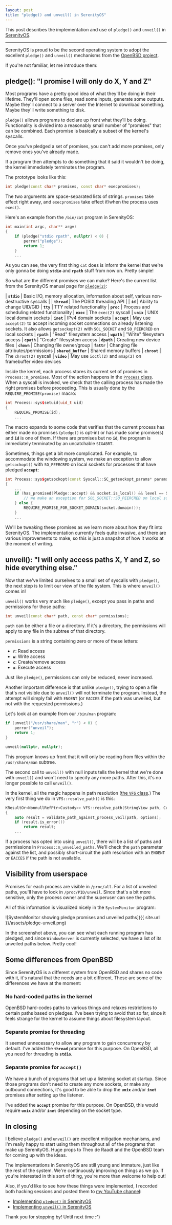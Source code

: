 ```yaml
---
layout: post
title: "pledge() and unveil() in SerenityOS"
---
```


This post describes the implementation and use of `pledge()` and `unveil()` in [SerenityOS](https://github.com/SerenityOS/serenity).

---

SerenityOS is proud to be the second operating system to adopt the excellent `pledge()` and `unveil()` mechanisms from the [OpenBSD project](https://www.openbsd.org/).

If you're not familiar, let me introduce them:

## pledge(): "I promise I will only do X, Y and Z"

Most programs have a pretty good idea of what they'll be doing in their lifetime. They'll open some files, read some inputs, generate some outputs. Maybe they'll connect to a server over the Internet to download something. Maybe they'll write something to disk.

`pledge()` allows programs to declare up front what they'll be doing. Functionality is divided into a reasonably small number of "promises" that can be combined. Each promise is basically a subset of the kernel's syscalls.

Once you've pledged a set of promises, you can't add more promises, only remove ones you've already made.

If a program then attempts to do something that it said it wouldn't be doing, the kernel immediately terminates the program.

The prototype looks like this:

```cpp
int pledge(const char* promises, const char* execpromises);
```

The two arguments are space-separated lists of strings. `promises` take effect right away, and `execpromises` take effect if/when the process uses `exec()`.

Here's an example from the `/bin/cat` program in SerenityOS:

```cpp
int main(int argc, char** argv)
{
    if (pledge("stdio rpath", nullptr) < 0) {
        perror("pledge");
        return 1;
    }
    ...
```

As you can see, the very first thing `cat` does is inform the kernel that we're only gonna be doing **`stdio`** and **`rpath`** stuff from now on. Pretty simple!

So what are the different promises we can make? Here's the current list from the SerenityOS manual page for [`pledge(2)`](https://github.com/SerenityOS/serenity/blob/master/Base/usr/share/man/man2/pledge.md):

| **`stdio`** | Basic I/O, memory allocation, information about self, various non-destructive syscalls |
| **`thread`** | The POSIX threading API |
| **`id`** | Ability to change UID/GID
| **`tty`** | TTY related functionality
| **`proc`** | Process and scheduling related functionality
| **`exec`** | The `exec(2)` syscall
| **`unix`** | UNIX local domain sockets
| **`inet`** | IPv4 domain sockets
| **`accept`** | May use `accept(2)` to accept incoming socket connections on already listening sockets. It also allows `getsockopt(2)` with `SOL_SOCKET` and `SO_PEERCRED` on local sockets
| **`rpath`** | "Read" filesystem access
| **`wpath`** | "Write" filesystem access
| **`cpath`** | "Create" filesystem access
| **`dpath`** | Creating new device files
| **`chown`** | Changing file owner/group
| **`fattr`** | Changing file attributes/permissions
| **`shared_buffer`** | Shared memory buffers
| **`chroot`** | The `chroot(2)` syscall
| **`video`** | May use `ioctl(2)` and `mmap(2)` on framebuffer video devices

Inside the kernel, each process stores its current set of promises in `Process::m_promises`. Most of the action happens in the [`Process` class](https://github.com/SerenityOS/serenity/blob/master/Kernel/Process.cpp). When a syscall is invoked, we check that the calling process has made the right promises before proceeding. This is usually done by the `REQUIRE_PROMISE(promise)` macro:

```cpp
int Process::sys$setuid(uid_t uid)
{
    REQUIRE_PROMISE(id);
    ...
```

The macro expands to some code that verifies that the current process has either made no promises (`pledge()` is opt-in) or has made some promise(s) and **`id`** is one of them. If there are promises but no **`id`**, the program is immediately terminated by an uncatchable `SIGABRT`.

Sometimes, things get a bit more complicated. For example, to accommodate the windowing system, we make an exception to allow `getsockopt()` with `SO_PEERCRED` on local sockets for processes that have pledged **`accept`**:

```cpp
int Process::sys$getsockopt(const Syscall::SC_getsockopt_params* params)
{
    ...
    if (has_promised(Pledge::accept) && socket.is_local() && level == SOL_SOCKET && option == SO_PEERCRED) {
        // We make an exception for SOL_SOCKET::SO_PEERCRED on local sockets if you've pledged "accept"
    } else {
        REQUIRE_PROMISE_FOR_SOCKET_DOMAIN(socket.domain());
    }
    ...
```

We'll be tweaking these promises as we learn more about how they fit into SerenityOS. The implementation currently feels quite invasive, and there are various improvements to make, so this is just a snapshot of how it works at the moment of writing.

## unveil(): "I will only access paths X, Y and Z, so hide everything else."

Now that we've limited ourselves to a small set of syscalls with `pledge()`, the next step is to limit our view of the file system. This is where `unveil()` comes in!

`unveil()` works very much like `pledge()`, except you pass in paths and permissions for those paths:

```cpp
int unveil(const char* path, const char* permissions);
```

`path` can be either a file or a directory. If it's a directory, the permissions will apply to any file in the subtree of that directory.

`permissions` is a string containing zero or more of these letters:

* **`r`**: Read access
* **`w`**: Write access
* **`c`**: Create/remove access
* **`x`**: Execute access

Just like `pledge()`, permissions can only be reduced, never increased.

Another important difference is that unlike `pledge()`, trying to open a file that's not visible due to `unveil()` will not terminate the program. Instead, the attempt will simply fail with `ENOENT` (or `EACCES` if the path was unveiled, but not with the requested permissions.)

Let's look at an example from our `/bin/man` program:

```cpp
if (unveil("/usr/share/man", "r") < 0) {
    perror("unveil");
    return 1;
}

unveil(nullptr, nullptr);
```

This program knows up front that it will only be reading from files within the `/usr/share/man` subtree.

The second call to `unveil()` with null inputs tells the kernel that we're done with `unveil()` and won't need to specify any more paths. After this, it's no longer possible to call `unveil()`.

In the kernel, all the magic happens in path resolution ([the `VFS` class](https://github.com/SerenityOS/serenity/blob/master/Kernel/FileSystem/VirtualFileSystem.cpp).) The very first thing we do in `VFS::resolve_path()` is this:

```cpp
KResultOr<NonnullRefPtr<Custody>> VFS::resolve_path(StringView path, Custody& base, RefPtr<Custody>* out_parent, int options, int symlink_recursion_level)
{
    auto result = validate_path_against_process_veil(path, options);
    if (result.is_error())
        return result;
    ...
```

If a process has opted into using `unveil()`, there will be a list of paths and permissions in `Process::m_unveiled_paths`. We'll check the `path` parameter against the list, and possibly short-circuit the path resolution with an `ENOENT` or `EACCES` if the path is not available.

## Visibility from userspace

Promises for each process are visible in `/proc/all`. For a list of unveiled paths, you'll have to look in `/proc/PID/unveil`. Since that's a bit more sensitive, only the process owner and the superuser can see the paths.

All of this information is visualized nicely in the `SystemMonitor` program:

![SystemMonitor showing pledge promises and unveiled paths]({{ site.url }}/assets/pledge-unveil.png)

In the screenshot above, you can see what each running program has pledged, and since `WindowServer` is currently selected, we have a list of its unveiled paths below. Pretty cool!

## Some differences from OpenBSD

Since SerenityOS is a different system from OpenBSD and shares no code with it, it's natural that the needs are a bit different. These are some of the differences we have at the moment:

### No hard-coded paths in the kernel

OpenBSD hard-codes paths to various things and relaxes restrictions to certain paths based on pledges. I've been trying to avoid that so far, since it feels strange for the kernel to assume things about filesystem layout.

### Separate promise for threading

It seemed unnecessary to allow any program to gain concurrency by default. I've added the **`thread`** promise for this purpose. On OpenBSD, all you need for threading is **`stdio`**.

### Separate promise for `accept()`

We have a bunch of programs that set up a listening socket at startup. Since those programs don't need to create any more sockets, or make any outbound connections, it's good to be able to drop the **`unix`** and/or **`inet`** promises after setting up the listener.

I've added the **`accept`** promise for this purpose. On OpenBSD, this would require **`unix`** and/or **`inet`** depending on the socket type.

## In closing

I believe `pledge()` and `unveil()` are excellent mitigation mechanisms, and I'm really happy to start using them throughout all of the programs that make up SerenityOS. Huge props to Theo de Raadt and the OpenBSD team for coming up with the ideas.

The implementations in SerenityOS are still young and immature, just like the rest of the system. We're continuously improving on things as we go. If you're interested in this sort of thing, you're more than welcome to help out!

Also, if you'd like to see how these things were implemented, I recorded both hacking sessions and posted them to [my YouTube channel](https://youtube.com/c/AndreasKling):

* [Implementing `pledge()` in SerenityOS](https://www.youtube.com/watch?v=-a5hLBuW6tY)
* [Implementing `unveil()` in SerenityOS](https://www.youtube.com/watch?v=njbqgDEiB7A)

Thank you for stopping by! Until next time :^)
